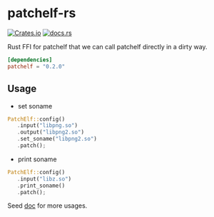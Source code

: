 # patchelf-rs

[![Crates.io][crates-badge]][crates-url]
[![docs.rs][docs-badge]][docs-url]

Rust FFI for patchelf that we can call patchelf directly in a dirty way.

[crates-badge]: https://img.shields.io/crates/v/patchelf.svg
[crates-url]: https://crates.io/crates/patchelf
[docs-badge]: https://docs.rs/patchelf/badge.svg
[docs-url]: https://docs.rs/patchelf/

```toml
[dependencies]
patchelf = "0.2.0"
```

## Usage
- set soname
```rust
PatchElf::config()
   .input("libpng.so")
   .output("libpng2.so")
   .set_soname("libpng2.so")
   .patch();
```

- print soname
```rust
PatchElf::config()
   .input("libz.so")
   .print_soname()
   .patch();
```

Seed [doc][docs-url] for more usages.